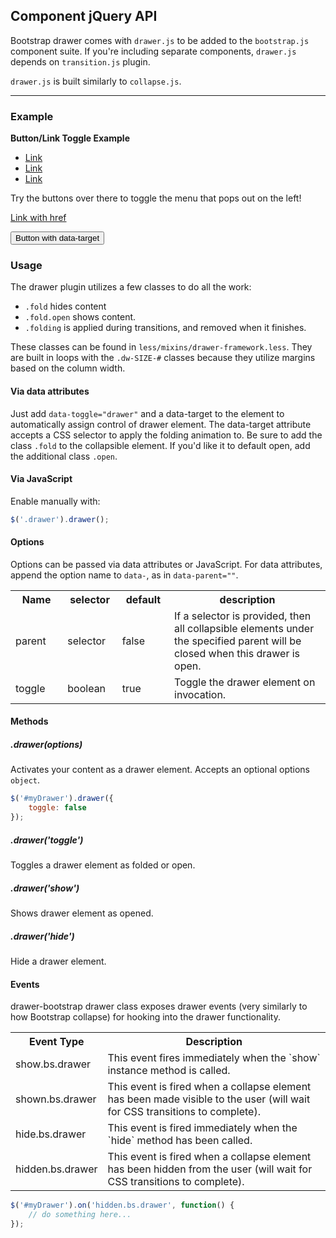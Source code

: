 ## Component jQuery API

Bootstrap drawer comes with `drawer.js` to be added to the `bootstrap.js` component suite. If you're including separate
components, `drawer.js` depends on `transition.js` plugin.

`drawer.js` is built similarly to `collapse.js`.

----------

### Example

<div class="panel panel-default has-inner-drawer example-container-right">
    <div id="drawerExample2" class="drawer drawer-inside dw-xs-5 fold" aria-labelledby="drawerExample2">
        <div class="drawer-contents">
            <div class="drawer-heading">
                <strong>Button/Link Toggle Example</strong>
            </div>
            <ul class="drawer-nav">
                <li role="presentation" class="active"><a href="#">Link</a></li>
                <li role="presentation"><a href="#">Link</a></li>
                <li role="presentation"><a href="#">Link</a></li>
            </ul>
        </div>
    </div>
    <div class="panel-body">
        <div class="row">
            <div class="col-xs-6">
                Try the buttons over there to toggle the menu that pops out on the left!
            </div>
            <div class="col-xs-6">
                <p>
                    <a href="#drawerExample2" data-toggle="drawer" aria-expanded="false" aria-controls="drawerExample2" class="btn btn-primary">Link with href</a>
                </p>
                <p>
                    <button class="btn btn-info" type="button" data-toggle="drawer" data-target="#drawerExample2" aria-expanded="false" aria-controls="drawerExample2">
                        Button with data-target
                    </button>
                </p>
            </div>
        </div>
    </div>
</div>

### Usage

The drawer plugin utilizes a few classes to do all the work:

* `.fold` hides content
* `.fold.open` shows content.
* `.folding` is applied during transitions, and removed when it finishes.

These classes can be found in `less/mixins/drawer-framework.less`. They are built in loops with the `.dw-SIZE-#` classes
because they utilize margins based on the column width.

#### Via data attributes

Just add `data-toggle="drawer"` and a data-target to the element to automatically assign control of drawer element. The
data-target attribute accepts a CSS selector to apply the folding animation to. Be sure to add the class `.fold` to the
collapsible element. If you'd like it to default open, add the additional class `.open`.

#### Via JavaScript

Enable manually with:

```js
$('.drawer').drawer();
```

#### Options

Options can be passed via data attributes or JavaScript. For data attributes, append the option name to `data-`, as
in `data-parent=""`.

<table class="table table-bordered">
    <tr class="active">
        <th width="15%">Name</th>
        <th width="15%">selector</th>
        <th width="15%">default</th>
        <th width="45%">description</th>
    </tr>
    <tr>
        <td>parent</td>
        <td>selector</td>
        <td>false</td>
        <td>If a selector is provided, then all collapsible elements under the specified parent will be closed when this drawer is open.</td>
    </tr>
    <tr>
        <td>toggle</td>
        <td>boolean</td>
        <td>true</td>
        <td>Toggle the drawer element on invocation.</td>
    </tr>
</table>

#### Methods

##### .drawer(options)

Activates your content as a drawer element. Accepts an optional options `object`.

```js
$('#myDrawer').drawer({
    toggle: false
});
```

##### .drawer('toggle')

Toggles a drawer element as folded or open.

##### .drawer('show')

Shows drawer element as opened.

##### .drawer('hide')

Hide a drawer element.

#### Events

drawer-bootstrap drawer class exposes drawer events (very similarly to how Bootstrap collapse) for hooking into the
drawer functionality.

<table class="table table-bordered">
    <tr class="active">
        <th width="25%">Event Type</th>
        <th width="75%">Description</th>
    </tr>
    <tr>
        <td>show.bs.drawer</td>
        <td>This event fires immediately when the `show` instance method is called.</td>
    </tr>
    <tr>
        <td>shown.bs.drawer</td>
        <td>This event is fired when a collapse element has been made visible to the user (will wait for CSS transitions to complete).</td>
    </tr>
    <tr>
        <td>hide.bs.drawer</td>
        <td>This event is fired immediately when the `hide` method has been called.</td>
    </tr>
    <tr>
        <td>hidden.bs.drawer</td>
        <td>This event is fired when a collapse element has been hidden from the user (will wait for CSS transitions to complete).</td>
    </tr>
</table>

```js
$('#myDrawer').on('hidden.bs.drawer', function() {
    // do something here...
});
```